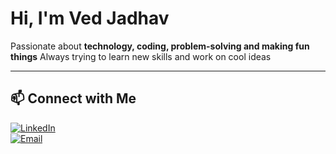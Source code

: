# Hi, I'm Ved Jadhav  
Passionate about **technology, coding, problem-solving and making fun things** 
Always trying to learn new skills and work on cool ideas

---

## 📫 Connect with Me  
[![LinkedIn](https://img.shields.io/badge/Linkedin-blue?style=flat&logo=linkedin)](https://www.linkedin.com/in/vedjadhav)  
[![Email](https://img.shields.io/badge/Linkedin-blue?style=flat&logo=linkedin)](mailto:ved.amit.jadhav@gmail.com)
